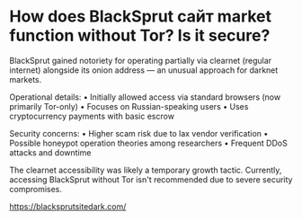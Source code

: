 <h1>How does BlackSprut сайт market function without Tor? Is it secure?</h1>
BlackSprut gained notoriety for operating partially via clearnet (regular internet) alongside its onion address — an unusual approach for darknet markets.

Operational details:
• Initially allowed access via standard browsers (now primarily Tor-only)
• Focuses on Russian-speaking users
• Uses cryptocurrency payments with basic escrow

Security concerns:
• Higher scam risk due to lax vendor verification
• Possible honeypot operation theories among researchers
• Frequent DDoS attacks and downtime

The clearnet accessibility was likely a temporary growth tactic. Currently, accessing BlackSprut without Tor isn't recommended due to severe security compromises.

https://blacksprutsitedark.com/
